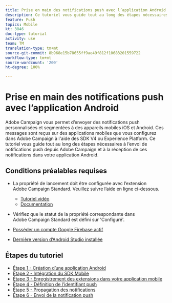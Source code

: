 ```yaml
---
title: Prise en main des notifications push avec l’application Android
description: Ce tutoriel vous guide tout au long des étapes nécessaires à l’envoi de notifications push depuis Adobe Campaign et à la réception de ces notifications dans votre application Android.
feature: Push
topics: Mobile
kt: 3846
doc-type: tutorial
activity: use
team: TM
translation-type: tm+mt
source-git-commit: 8b968e15b78655ff9ae49f812f10683201559722
workflow-type: tm+mt
source-wordcount: '200'
ht-degree: 100%

---
```



# Prise en main des notifications push avec l’application Android

Adobe Campaign vous permet d’envoyer des notifications push personnalisées et segmentées à des appareils mobiles iOS et Android.
Ces messages sont reçus sur des applications mobiles que vous configurez dans Adobe Campaign à l&#39;aide des SDK V4 ou Experience Platform.
Ce tutoriel vous guide tout au long des étapes nécessaires à l’envoi de notifications push depuis Adobe Campaign et à la réception de ces notifications dans votre application Android.

## Conditions préalables requises

* La propriété de lancement doit être configurée avec l’extension Adobe Campaign Standard. Veuillez suivre l’aide en ligne ci-dessous.
   * [Tutoriel vidéo](https://video.tv.adobe.com/v/26224?quality=12)
   * [Documentation](https://docs.adobe.com/content/help/fr-FR/campaign-standard-learn/tutorials/communication-channels/mobile/configure-mobile-apps-using-aep-sdk.html)

* Vérifiez que le statut de la propriété correspondante dans Adobe Campaign Standard est défini sur &#39;Configuré&#39;.
* [Posséder un compte Google Firebase actif](https://firebase.google.com)
* [Dernière version d’Android Studio installée](https://developer.android.com/studio)

## Étapes du tutoriel

* [Étape 1 - Création d’une application Android](/help/tutorial-push-notifications-android/create-android-app.md)
* [Étape 2 - Intégration du SDK Mobile](/help/tutorial-push-notifications-android/integrating-with-mobile-sdk.md)
* [Étape 3 - Enregistrement des extensions dans votre application mobile](/help/tutorial-push-notifications-android/register-mobile-extensions.md)
* [Étape 4 - Définition de l’identifiant push](/help/tutorial-push-notifications-android/set-push-identifier.md)
* [Étape 5 - Propagation des notifications](/help/tutorial-push-notifications-android/propagate-notification.md)
* [Étape 6 - Envoi de la notification push](/help/tutorial-push-notifications-android/send-push-notification.md)
